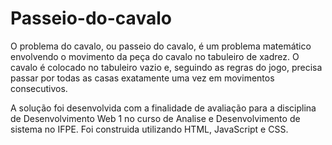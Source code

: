 # Passeio-do-cavalo
O problema do cavalo, ou passeio do cavalo, é um problema matemático envolvendo o movimento da peça do cavalo no tabuleiro de xadrez. O cavalo é colocado no tabuleiro vazio e, seguindo as regras do jogo, precisa passar por todas as casas exatamente uma vez em movimentos consecutivos.

A solução foi desenvolvida com a finalidade de avaliação para a disciplina de Desenvolvimento Web 1 no curso de Analise e Desenvolvimento de sistema no IFPE. Foi construida utilizando HTML, JavaScript e CSS. 
